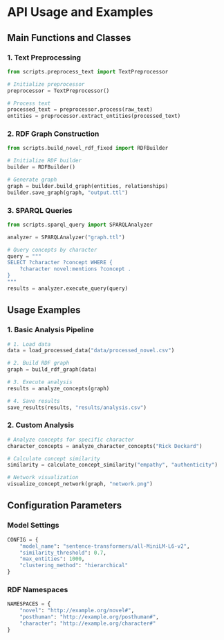 # API Usage and Examples

## Main Functions and Classes

### 1. Text Preprocessing

```python
from scripts.preprocess_text import TextPreprocessor

# Initialize preprocessor
preprocessor = TextPreprocessor()

# Process text
processed_text = preprocessor.process(raw_text)
entities = preprocessor.extract_entities(processed_text)
```

### 2. RDF Graph Construction

```python
from scripts.build_novel_rdf_fixed import RDFBuilder

# Initialize RDF builder
builder = RDFBuilder()

# Generate graph
graph = builder.build_graph(entities, relationships)
builder.save_graph(graph, "output.ttl")
```

### 3. SPARQL Queries

```python
from scripts.sparql_query import SPARQLAnalyzer

analyzer = SPARQLAnalyzer("graph.ttl")

# Query concepts by character
query = """
SELECT ?character ?concept WHERE {
    ?character novel:mentions ?concept .
}
"""
results = analyzer.execute_query(query)
```

## Usage Examples

### 1. Basic Analysis Pipeline

```python
# 1. Load data
data = load_processed_data("data/processed_novel.csv")

# 2. Build RDF graph
graph = build_rdf_graph(data)

# 3. Execute analysis
results = analyze_concepts(graph)

# 4. Save results
save_results(results, "results/analysis.csv")
```

### 2. Custom Analysis

```python
# Analyze concepts for specific character
character_concepts = analyze_character_concepts("Rick Deckard")

# Calculate concept similarity
similarity = calculate_concept_similarity("empathy", "authenticity")

# Network visualization
visualize_concept_network(graph, "network.png")
```

## Configuration Parameters

### Model Settings
```python
CONFIG = {
    "model_name": "sentence-transformers/all-MiniLM-L6-v2",
    "similarity_threshold": 0.7,
    "max_entities": 1000,
    "clustering_method": "hierarchical"
}
```

### RDF Namespaces
```python
NAMESPACES = {
    "novel": "http://example.org/novel#",
    "posthuman": "http://example.org/posthuman#",
    "character": "http://example.org/character#"
}
```
